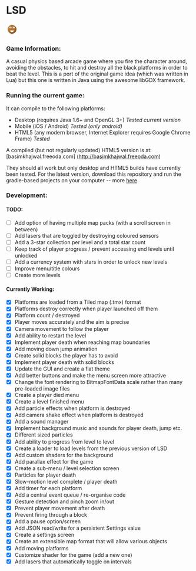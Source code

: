 # LSD

![](./android/assets/images/icon.png)

### Game Information:
A casual physics based arcade game where you fire the character around, avoiding the obstacles, to hit and destroy all the black platforms in order to beat the level.  This is a port of the original game idea (which was written in Lua) but this one is written in Java using the awesome libGDX framework. 

### Running the current game:
It can compile to the following platforms:
- Desktop (requires Java 1.6+ and OpenGL 3+) *Tested current version*
- Mobile (iOS / Android) *Tested (only android)*
- HTML5 (any modern browser, Internet Explorer requires Google Chrome Frame) *Tested*

A compiled (but not regularly updated) HTML5 version is at: [basimkhajwal.freeoda.com] (http://basimkhajwal.freeoda.com)

They should all work but only desktop and HTML5 builds have currently been tested. For the latest version, download this repository and run the gradle-based projects on your computer -- more [here](https://github.com/libgdx/libgdx/wiki/Gradle-on-the-Commandline).

### Development:

#### TODO:
- [ ] Add option of having multiple map packs (with a scroll screen in between)
- [ ] Add lasers that are toggled by destroying coloured sensors
- [ ] Add a 3-star collection per level and a total star count
- [ ] Keep track of player progress / prevent accessing end levels until unlocked
- [ ] Add a currency system with stars in order to unlock new levels
- [ ] Improve menu/title colours
- [ ] Create more levels

#### Currently Working:
- [x] Platforms are loaded from a Tiled map (.tmx) format
- [x] Platforms destroy correctly when player launched off them
- [x] Platform count / destroyed
- [x] Player moves accurately and the aim is precise
- [x] Camera movement to follow the player
- [x] Add ability to restart the level
- [x] Implement player death when reaching map boundaries
- [x] Add moving down jump animation
- [x] Create solid blocks the player has to avoid
- [x] Implement player death with solid blocks
- [x] Update the GUI and create a flat theme
- [x] Add better buttons and make the menu screen more attractive
- [x] Change the font rendering to BitmapFontData scale rather than many pre-loaded image files
- [x] Create a player died menu
- [x] Create a level finished menu
- [x] Add particle effects when platform is destroyed
- [x] Add camera shake effect when platform is destroyed
- [x] Add a sound manager
- [x] Implement background music and sounds for player death, jump etc.
- [x] Different sized particles
- [x] Add ability to progress from level to level
- [x] Create a loader to load levels from the previous version of LSD
- [x] Add custom shaders for the background
- [x] Add parallax effect for the game
- [x] Create a sub-menu / level selection screen
- [x] Particles for player death
- [x] Slow-motion level complete / player death
- [x] Add timer for each platform
- [x] Add a central event queue / re-organise code
- [x] Gesture detection and pinch zoom in/out
- [x] Prevent player movement after death
- [x] Prevent firing through a block
- [x] Add a pause option/screen
- [x] Add JSON read/write for a persistent Settings value
- [x] Create a settings screen
- [x] Create an extensible map format that will allow various objects
- [x] Add moving platforms
- [x] Customize shader for the game (add a new one)
- [x] Add lasers that automatically toggle on intervals
